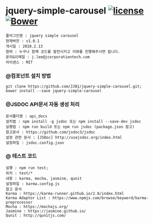 # jquery-simple-carousel [![license](https://img.shields.io/github/license/mashape/apistatus.svg)](https://github.com/JJ81/jquery-simple-carousel) [![Bower](https://img.shields.io/bower/v/bootstrap.svg)]()

```
플러그인명 : jquery simple carousel
현재버전 : v1.0.1
개시일 : 2018.2.13
참여 : 누구나 함께 코드를 발전시키고 리뷰를 진행해주시면 됩니다.
문의&이메일 : j.lee@jcorporationtech.com
라이센스 : MIT
```

### @컴포넌트 설치 방법
```
git clone https://github.com/JJ81/jquery-simple-carousel.git;
bower install --save jquery-simple-carousel
```

### @JSDOC API문서 자동 생성 처리
```
문서폴더명 : api_docs
설치법 : npm install -g jsdoc 또는 npm install --save-dev jsdoc
실행법 : npm run build 또는 npm run jsdoc (package.json 참고)
참고문서 : https://github.com/jsdoc3/jsdoc
설정 관련 문서 : [JSDoc] http://usejsdoc.org/index.html
설정파일 : jsdoc.config.json
```

### @ 테스트 코드
```
실행 : npm run test;
위치 : test/*
내용 : karma, mocha, jasmine, qunit
설정파일 : karma.config.js
참고 문서
Karma : https://karma-runner.github.io/2.0/index.html
Karma Adaptor List : https://www.npmjs.com/browse/keyword/karma-preprocessor
Mocha : https://mochajs.org/
Jasmine : https://jasmine.github.io/
Qunit : http://qunitjs.com/
```
   



